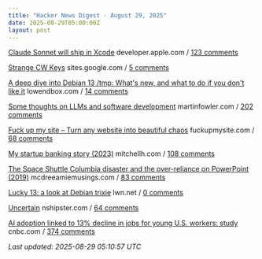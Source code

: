 ```yaml
---
title: "Hacker News Digest · August 29, 2025"
date: 2025-08-29T05:00:00Z
layout: post
---
```


[Claude Sonnet will ship in Xcode](https://developer.apple.com/documentation/xcode-release-notes/xcode-26-release-notes)  developer.apple.com / [123 comments](https://news.ycombinator.com/item?id=45058688)

[Strange CW Keys](https://sites.google.com/site/oh6dccw/strangecwkeys)  sites.google.com / [5 comments](https://news.ycombinator.com/item?id=45060161)

[A deep dive into Debian 13 /tmp: What's new, and what to do if you don't like it](https://lowendbox.com/blog/a-deep-dive-into-debian-13s-tmp-whats-new-and-what-to-do-if-you-dont-like-it/)  lowendbox.com / [14 comments](https://news.ycombinator.com/item?id=45059470)

[Some thoughts on LLMs and software development](https://martinfowler.com/articles/202508-ai-thoughts.html)  martinfowler.com / [202 comments](https://news.ycombinator.com/item?id=45055641)

[Fuck up my site – Turn any website into beautiful chaos](https://www.fuckupmysite.com/?url=https%3A%2F%2Fnews.ycombinator.com&torchCursor=true&comicSans=true&fakeCursors=true&peskyFly=true)  fuckupmysite.com / [68 comments](https://news.ycombinator.com/item?id=45057020)

[My startup banking story (2023)](https://mitchellh.com/writing/my-startup-banking-story)  mitchellh.com / [108 comments](https://news.ycombinator.com/item?id=45056177)

[The Space Shuttle Columbia disaster and the over-reliance on PowerPoint (2019)](https://mcdreeamiemusings.com/blog/2019/4/13/gsux1h6bnt8lqjd7w2t2mtvfg81uhx)  mcdreeamiemusings.com / [83 comments](https://news.ycombinator.com/item?id=45057404)

[Lucky 13: a look at Debian trixie](https://lwn.net/Articles/1033474/)  lwn.net / [0 comments](https://news.ycombinator.com/item?id=45059160)

[Uncertain<T>](https://nshipster.com/uncertainty/)  nshipster.com / [64 comments](https://news.ycombinator.com/item?id=45054703)

[AI adoption linked to 13% decline in jobs for young U.S. workers: study](https://www.cnbc.com/2025/08/28/generative-ai-reshapes-us-job-market-stanford-study-shows-entry-level-young-workers.html)  cnbc.com / [374 comments](https://news.ycombinator.com/item?id=45052423)


_Last updated: 2025-08-29 05:10:57 UTC_
